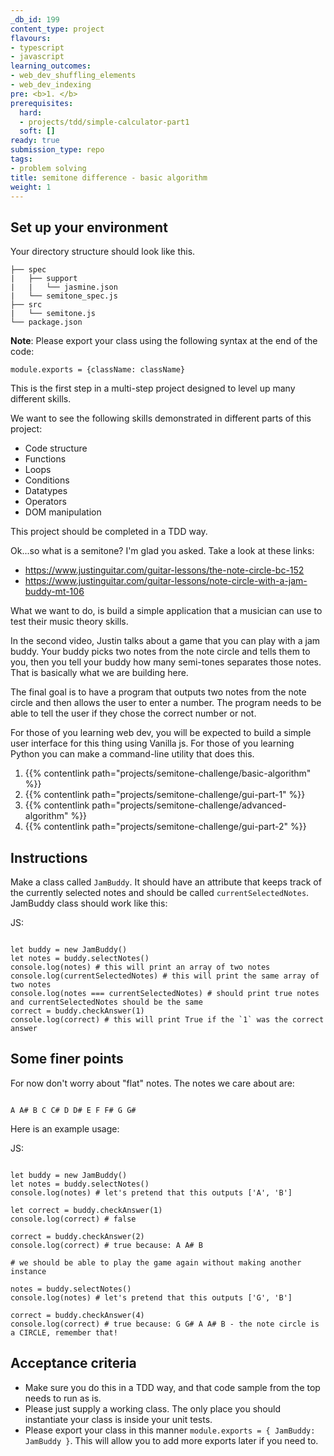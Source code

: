 ```yaml
---
_db_id: 199
content_type: project
flavours:
- typescript
- javascript
learning_outcomes:
- web_dev_shuffling_elements
- web_dev_indexing
pre: <b>1. </b>
prerequisites:
  hard:
  - projects/tdd/simple-calculator-part1
  soft: []
ready: true
submission_type: repo
tags:
- problem solving
title: semitone difference - basic algorithm
weight: 1
---
```


## Set up your environment

Your directory structure should look like this.

```
├── spec
|   ├── support
|   |   └── jasmine.json
|   └── semitone_spec.js
├── src
|   └── semitone.js
└── package.json
```



**Note**: Please export your class using the following syntax at the end of the code:

```
module.exports = {className: className}
```

This is the first step in a multi-step project designed to level up many different skills.

We want to see the following skills demonstrated in different parts of this project:

- Code structure
- Functions
- Loops
- Conditions
- Datatypes
- Operators
- DOM manipulation

This project should be completed in a TDD way.

Ok...so what is a semitone? I'm glad you asked. Take a look at these links:

- https://www.justinguitar.com/guitar-lessons/the-note-circle-bc-152
- https://www.justinguitar.com/guitar-lessons/note-circle-with-a-jam-buddy-mt-106

What we want to do, is build a simple application that a musician can use to test their music theory skills.

In the second video, Justin talks about a game that you can play with a jam buddy. Your buddy picks two notes from the note circle and tells them to you, then you tell your buddy how many semi-tones separates those notes. That is basically what we are building here.

The final goal is to have a program that outputs two notes from the note circle and then allows the user to enter a number. The program needs to be able to tell the user if they chose the correct number or not.

For those of you learning web dev, you will be expected to build a simple user interface for this thing using Vanilla js. For those of you learning Python you can make a command-line utility that does this.

1. {{% contentlink path="projects/semitone-challenge/basic-algorithm" %}}
2. {{% contentlink path="projects/semitone-challenge/gui-part-1" %}}
3. {{% contentlink path="projects/semitone-challenge/advanced-algorithm" %}}
4. {{% contentlink path="projects/semitone-challenge/gui-part-2" %}}

## Instructions

Make a class called `JamBuddy`. It should have an attribute that keeps track of the currently selected notes and should be called `currentSelectedNotes`. JamBuddy class should work like this:

JS:

```

let buddy = new JamBuddy()
let notes = buddy.selectNotes()
console.log(notes) # this will print an array of two notes
console.log(currentSelectedNotes) # this will print the same array of two notes
console.log(notes === currentSelectedNotes) # should print true notes and currentSelectedNotes should be the same
correct = buddy.checkAnswer(1)
console.log(correct) # this will print True if the `1` was the correct answer

```

## Some finer points

For now don't worry about "flat" notes. The notes we care about are:

```

A A# B C C# D D# E F F# G G#

```

Here is an example usage:

JS:

```

let buddy = new JamBuddy()
let notes = buddy.selectNotes()
console.log(notes) # let's pretend that this outputs ['A', 'B']

let correct = buddy.checkAnswer(1)
console.log(correct) # false

correct = buddy.checkAnswer(2)
console.log(correct) # true because: A A# B

# we should be able to play the game again without making another instance

notes = buddy.selectNotes()
console.log(notes) # let's pretend that this outputs ['G', 'B']

correct = buddy.checkAnswer(4)
console.log(correct) # true because: G G# A A# B - the note circle is a CIRCLE, remember that!

```

## Acceptance criteria

- Make sure you do this in a TDD way, and that code sample from the top needs to run as is.
- Please just supply a working class. The only place you should instantiate your class is inside your unit tests.
- Please export your class in this manner `module.exports = { JamBuddy: JamBuddy }`. This will allow you to add more exports later if you need to.
```